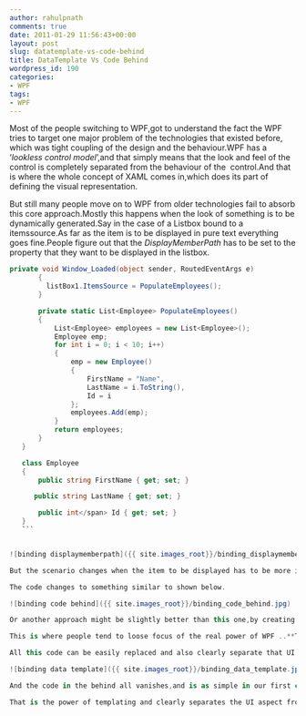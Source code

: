 ```yaml
---
author: rahulpnath
comments: true
date: 2011-01-29 11:56:43+00:00
layout: post
slug: datatemplate-vs-code-behind
title: DataTemplate Vs Code Behind
wordpress_id: 190
categories:
- WPF
tags:
- WPF
---
```




Most of the people switching to WPF,got to understand the fact the WPF tries to target one major problem of the technologies that existed before, which was tight coupling of the design and the behaviour.WPF has a ‘_lookless control model_’,and that simply means that the look and feel of the control is completely separated from the behaviour of the  control.And that is where the whole concept of XAML comes in,which does its part of defining the visual representation.

But still many people move on to WPF from older technologies fail to absorb this core approach.Mostly this happens when the look of something is to be dynamically generated.Say in the case of a Listbox bound to a itemssource.As far as the item is to be displayed in pure text everything goes fine.People figure out that the _DisplayMemberPath_ has to be set to the property that they want to be displayed in the listbox.
 ``` csharp
 private void Window_Loaded(object sender, RoutedEventArgs e)
        {
          listBox1.ItemsSource = PopulateEmployees();
        }

        private static List<Employee> PopulateEmployees()
        {
            List<Employee> employees = new List<Employee>();
            Employee emp;
            for int i = 0; i < 10; i++)
            {
                emp = new Employee()
                {
                    FirstName = "Name",
                    LastName = i.ToString(),
                    Id = i
                };
                employees.Add(emp);
            }
            return employees;
        }
    }

    class Employee
    {
        public string FirstName { get; set; }

       public string LastName { get; set; }

        public int</span> Id { get; set; }
    }
    ```


![binding displaymemberpath]({{ site.images_root}}/binding_displaymemberpath.jpg)

But the scenario changes when the item to be displayed has to be more informative.Say you need a image to come up with some text,or maybe a button/checkbox etc.Now people tend to shift to the older approaches of creating the listbox items display from code.As that’s how it had been done before and also that seems easier.

The code changes to something similar to shown below.

![binding code behind]({{ site.images_root}}/binding_code_behind.jpg)

Or another approach might be slightly better than this one,by creating a user control to hold this data and then create the User control in the code behind and then add that to the listbox items.

This is where people tend to loose focus of the real power of WPF ..**Templating**.

All this code can be easily replaced and also clearly separate that UI details from the behaviour.The property that's the key here is _ItemTemplate,_and this would how the new code look like.

![binding data template]({{ site.images_root}}/binding_data_template.jpg)

And the code in the behind all vanishes,and is as simple in our first case,by just setting up the listbox1’s ItemsSource.

That is the power of templating and clearly separates the UI aspect from code. Any ItemsControl will have the property ItemTemplate that is to be set to the way you want the data to be displayed.If the display is complex in itself then you can move those into a separate user control and create  that user control  as the ItemTemplate.Anytime you want to change the way your control looks you just need to change in the xaml,clearly bringing in the decoupling.
